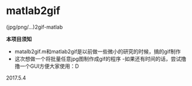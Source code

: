 # matlab2gif
(jpg/png/...)2gif-matlab

**本项目须知**
  - matalb2gif.m和matlab2gif是以前做一些微小的研究的时候，搞的gif制作
  - 这次想做一个将批量任意jpg图制作成gif的程序
  -如果还有时间的话，尝试撸撸一个GUI方便大家使用：D


2017.5.4
